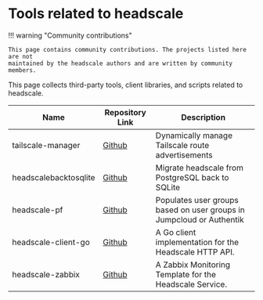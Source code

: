 # Tools related to headscale

!!! warning "Community contributions"

    This page contains community contributions. The projects listed here are not
    maintained by the headscale authors and are written by community members.

This page collects third-party tools, client libraries, and scripts related to headscale.

| Name                  | Repository Link                                                 | Description                                                          |
| --------------------- | --------------------------------------------------------------- | -------------------------------------------------------------------- |
| tailscale-manager     | [Github](https://github.com/singlestore-labs/tailscale-manager) | Dynamically manage Tailscale route advertisements                    |
| headscalebacktosqlite | [Github](https://github.com/bigbozza/headscalebacktosqlite)     | Migrate headscale from PostgreSQL back to SQLite                     |
| headscale-pf          | [Github](https://github.com/YouSysAdmin/headscale-pf)           | Populates user groups based on user groups in Jumpcloud or Authentik |
| headscale-client-go   | [Github](https://github.com/hibare/headscale-client-go)         | A Go client implementation for the Headscale HTTP API.               |
| headscale-zabbix      | [Github](https://github.com/dblanque/headscale-zabbix)          | A Zabbix Monitoring Template for the Headscale Service.              |

